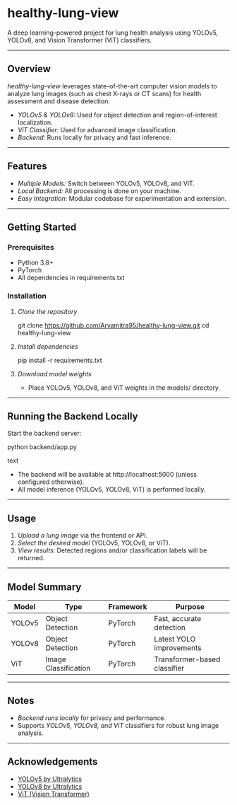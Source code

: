 # healthy-lung-view

A deep learning-powered project for lung health analysis using YOLOv5, YOLOv8, and Vision Transformer (ViT) classifiers.

---

##  Overview

*healthy-lung-view* leverages state-of-the-art computer vision models to analyze lung images (such as chest X-rays or CT scans) for health assessment and disease detection.

- *YOLOv5 & YOLOv8:* Used for object detection and region-of-interest localization.
- *ViT Classifier:* Used for advanced image classification.
- *Backend:* Runs locally for privacy and fast inference.

---

##  Features

- *Multiple Models:* Switch between YOLOv5, YOLOv8, and ViT.
- *Local Backend:* All processing is done on your machine.
- *Easy Integration:* Modular codebase for experimentation and extension.

---

##  Getting Started

### Prerequisites

- Python 3.8+
- PyTorch
- All dependencies in requirements.txt

### Installation

1. *Clone the repository*
    
    git clone https://github.com/Aryamitra95/healthy-lung-view.git
    cd healthy-lung-view
    

2. *Install dependencies*
    
    pip install -r requirements.txt
    

3. *Download model weights*
    - Place YOLOv5, YOLOv8, and ViT weights in the models/ directory.

---

##  Running the Backend Locally

Start the backend server:

python backend/app.py

text

- The backend will be available at http://localhost:5000 (unless configured otherwise).
- All model inference (YOLOv5, YOLOv8, ViT) is performed locally.

---

##  Usage

1. *Upload a lung image* via the frontend or API.
2. *Select the desired model* (YOLOv5, YOLOv8, or ViT).
3. *View results*: Detected regions and/or classification labels will be returned.

---

##  Model Summary

| Model    | Type                | Framework | Purpose                |
|----------|---------------------|-----------|------------------------|
| YOLOv5   | Object Detection    | PyTorch   | Fast, accurate detection |
| YOLOv8   | Object Detection    | PyTorch   | Latest YOLO improvements |
| ViT      | Image Classification| PyTorch   | Transformer-based classifier |

---

##  Notes

- *Backend runs locally* for privacy and performance.
- Supports *YOLOv5, YOLOv8, and ViT* classifiers for robust lung image analysis.

---

##  Acknowledgements

- [YOLOv5 by Ultralytics](https://github.com/ultralytics/yolov5)
- [YOLOv8 by Ultralytics](https://github.com/ultralytics/ultralytics)
- [ViT (Vision Transformer)](https://github.com/google-research/vision_transformer)
